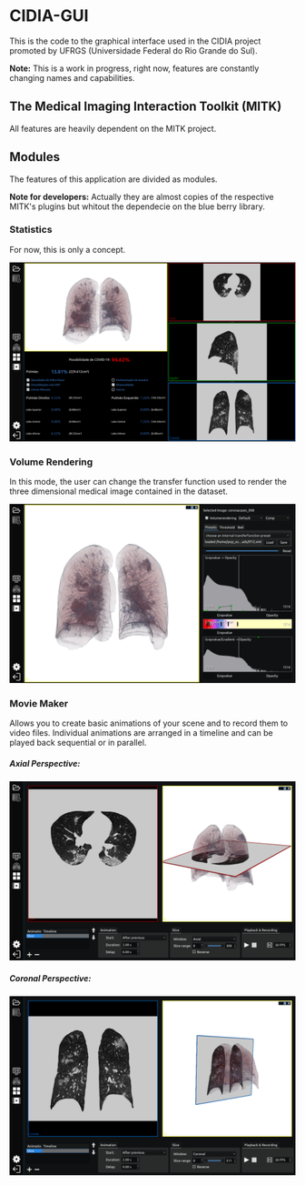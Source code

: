 # CIDIA-GUI

This is the code to the graphical interface used in the CIDIA project promoted by UFRGS (Universidade Federal do Rio Grande do Sul).

**Note:** This is a work in progress, right now, features are constantly changing names and capabilities.

## The Medical Imaging Interaction Toolkit (MITK) 
All features are heavily dependent on the MITK project.

## Modules 
The features of this application are divided as modules. 

**Note for developers:** Actually they are almost copies of the respective MITK's plugins but whitout the dependecie on the blue berry library. 

### Statistics
For now, this is only a concept.

![alt text](docs/images/Statistics.png  "Statistics Layout")

### Volume Rendering

In this mode, the user can change the transfer function used to render the three dimensional medical image contained in the dataset.

![ alt text](docs/images/VolumeRendering.png  "Volume Rendering")

### Movie Maker

Allows you to create basic animations of your scene and to record them to video files. Individual animations are arranged in a timeline and can be played back sequential or in parallel.

##### Axial Perspective:

![alt text](docs/images/MovieMaker_Axial.png "Movie Maker Axial") 

##### Coronal Perspective:

![alt text](docs/images/MovieMaker_Coronal.png "Movie Maker Coronal") 